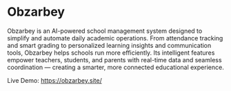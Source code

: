 # Obzarbey
Obzarbey is an AI-powered school management system designed to simplify and automate daily academic operations. From attendance tracking and smart grading to personalized learning insights and communication tools, Obzarbey helps schools run more efficiently. Its intelligent features empower teachers, students, and parents with real-time data and seamless coordination — creating a smarter, more connected educational experience.

Live Demo: https://obzarbey.site/
